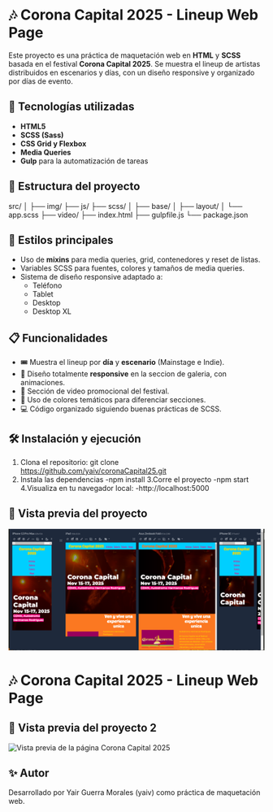 # 🎶 Corona Capital 2025 - Lineup Web Page

Este proyecto es una práctica de maquetación web en **HTML** y **SCSS** basada en el festival **Corona Capital 2025**. Se muestra el lineup de artistas distribuidos en escenarios y días, con un diseño responsive y organizado por días de evento.

## 🚀 Tecnologías utilizadas

- **HTML5**
- **SCSS (Sass)**
- **CSS Grid y Flexbox**
- **Media Queries**
- **Gulp** para la automatización de tareas

## 📂 Estructura del proyecto
src/ │ ├── img/
├── js/
├── scss/
│ ├── base/
│ ├── layout/
│ └── app.scss
├── video/
├── index.html
├── gulpfile.js
└── package.json

## 🎨 Estilos principales

- Uso de **mixins** para media queries, grid, contenedores y reset de listas.
- Variables SCSS para fuentes, colores y tamaños de media queries.
- Sistema de diseño responsive adaptado a:
  - Teléfono
  - Tablet
  - Desktop
  - Desktop XL

## 📋 Funcionalidades

- 🎟️ Muestra el lineup por **día** y **escenario** (Mainstage e Indie).
- 📱 Diseño totalmente **responsive** en la seccion de galeria, con animaciones.
- 🎥 Sección de video promocional del festival.
- 🎨 Uso de colores temáticos para diferenciar secciones.
- 💻 Código organizado siguiendo buenas prácticas de SCSS.

## 🛠️ Instalación y ejecución

1. Clona el repositorio:
   git clone https://github.com/yaiv/coronaCapital25.git
2. Instala las dependencias
   -npm install
3.Corre el proyecto
  -npm start
4.Visualiza en tu navegador local:
  -http://localhost:5000


## 📸 Vista previa del proyecto

![Vista previa de la página Corona Capital 2025](./cc_github.png)


# 🎶 Corona Capital 2025 - Lineup Web Page



## 📸 Vista previa del proyecto 2

![Vista previa de la página Corona Capital 2025](./cc_github2.png)


## ✨ Autor
Desarrollado por Yair Guerra Morales (yaiv) como práctica de maquetación web.
